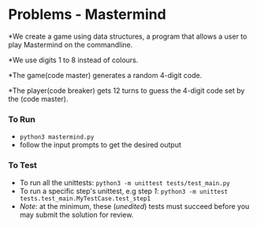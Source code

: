 # Problems - Mastermind

*We create a game using data structures, a program that allows a user to play Mastermind on the commandline.

*We use digits 1 to 8 instead of colours.

*The game(code master) generates a random 4-digit code.

*The player(code breaker) gets 12 turns to guess the 4-digit code set by the (code master).

### To Run

* `python3 mastermind.py`
* follow the input prompts to get the desired output

### To Test

* To run all the unittests: `python3 -m unittest tests/test_main.py`
* To run a specific step's unittest, e.g step *1*: `python3 -m unittest tests.test_main.MyTestCase.test_step1`
* _Note_: at the minimum, these (*unedited*) tests must succeed before you may submit the solution for review.
